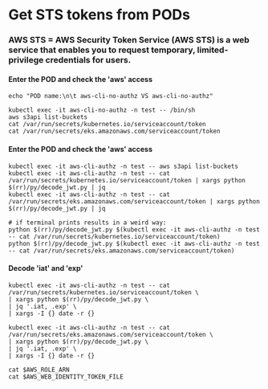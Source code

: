 # Get STS tokens from PODs

### AWS STS = AWS Security Token Service (AWS STS) is a web service that enables you to request temporary, limited-privilege credentials for users.

#### Enter the POD and check the 'aws' access
```shell
echo "POD name:\n\t aws-cli-no-authz VS aws-cli-no-authz"

kubectl exec -it aws-cli-no-authz -n test -- /bin/sh
aws s3api list-buckets
cat /var/run/secrets/kubernetes.io/serviceaccount/token
cat /var/run/secrets/eks.amazonaws.com/serviceaccount/token
```

#### Enter the POD and check the 'aws' access
```shell
kubectl exec -it aws-cli-authz -n test -- aws s3api list-buckets
kubectl exec -it aws-cli-authz -n test -- cat /var/run/secrets/kubernetes.io/serviceaccount/token | xargs python $(rr)/py/decode_jwt.py | jq
kubectl exec -it aws-cli-authz -n test -- cat /var/run/secrets/eks.amazonaws.com/serviceaccount/token | xargs python $(rr)/py/decode_jwt.py | jq

# if terminal prints results in a weird way:
python $(rr)/py/decode_jwt.py $(kubectl exec -it aws-cli-authz -n test -- cat /var/run/secrets/kubernetes.io/serviceaccount/token)
python $(rr)/py/decode_jwt.py $(kubectl exec -it aws-cli-authz -n test -- cat /var/run/secrets/eks.amazonaws.com/serviceaccount/token)
```

#### Decode 'iat' and 'exp'
```shell
kubectl exec -it aws-cli-authz -n test -- cat /var/run/secrets/kubernetes.io/serviceaccount/token \
| xargs python $(rr)/py/decode_jwt.py \
| jq '.iat, .exp' \
| xargs -I {} date -r {}

kubectl exec -it aws-cli-authz -n test -- cat /var/run/secrets/eks.amazonaws.com/serviceaccount/token \
| xargs python $(rr)/py/decode_jwt.py \
| jq '.iat, .exp' \
| xargs -I {} date -r {}

cat $AWS_ROLE_ARN
cat $AWS_WEB_IDENTITY_TOKEN_FILE
```
